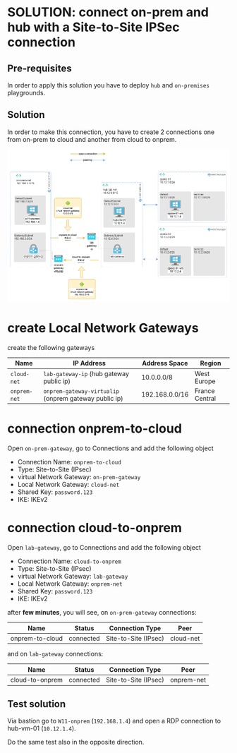 # SOLUTION: connect on-prem and hub with a Site-to-Site IPSec connection

## Pre-requisites

In order to apply this solution you have to deploy `hub` and `on-premises` playgrounds.

## Solution

In order to make this connection, you have to create 2 connections one from on-prem to cloud and another from cloud to onprem.

![ipsec schema](/images/ipsec.png)

# create Local Network Gateways
create the following gateways

| Name | IP Address | Address Space | Region |
|---|---|---|---|
|`cloud-net` | `lab-gateway-ip` (hub gateway public ip) | 10.0.0.0/8| West Europe |
|`onprem-net`| `onprem-gateway-virtualip` (onprem gateway public ip) | 192.168.0.0/16 | France Central |

# connection onprem-to-cloud
Open `on-prem-gateway`, go to Connections and add the following object
* Connection Name: `onprem-to-cloud`
* Type: Site-to-Site (IPsec)
* virtual Network Gateway:  `on-prem-gateway`
* Local Network Gateway: `cloud-net`
* Shared Key: `password.123`
* IKE: IKEv2


# connection cloud-to-onprem
Open `lab-gateway`, go to Connections and add the following object
* Connection Name: `cloud-to-onprem`
* Type: Site-to-Site (IPsec)
* virtual Network Gateway:  `lab-gateway`
* Local Network Gateway: `onprem-net`
* Shared Key: `password.123`
* IKE: IKEv2

after **few minutes**, you will see, on  `on-prem-gateway` connections:

| Name | Status | Connection Type | Peer |
|---|---|---|---|
|onprem-to-cloud | connected  |Site-to-Site (IPsec)| cloud-net|

and on `lab-gateway` connections:

| Name | Status | Connection Type | Peer |
|---|---|---|---|
|cloud-to-onprem | connected  |Site-to-Site (IPsec)| onprem-net |

## Test solution
Via bastion go to `W11-onprem` (`192.168.1.4`) and open a RDP connection to hub-vm-01 (`10.12.1.4`).

Do the same test also in the opposite direction.